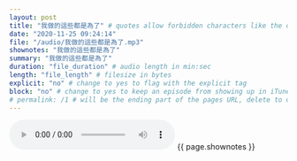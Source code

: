 ```yaml
---
layout: post
title: "我做的這些都是為了" # quotes allow forbidden characters like the colon
date: "2020-11-25 09:24:14"
file: "/audio/我做的這些都是為了.mp3"
shownotes: "我做的這些都是為了"
summary: "我做的這些都是為了"
duration: "file_duration" # audio length in min:sec
length: "file_length" # filesize in bytes
explicit: "no" # change to yes to flag with the explicit tag
block: "no" # change to yes to keep an episode from showing up in iTunes
# permalink: /1 # will be the ending part of the pages URL, delete to default to the title
---
```


<audio controls>
<source src="{{site.url}}{{site.baseurl}}{{ page.file }}" type="audio/x-mp3">
Your browser does not support the audio element.
</audio>
{{ page.shownotes }}
